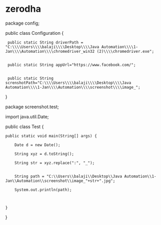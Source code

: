 # zerodha
package config;

public class Configuration {
	
	
	 public static String driverPath = "C:\\\\Users\\\\balaji\\\\Desktop\\\\Java Automation\\\\1-Jan\\\\Automation\\\\chromedriver_win32 (2)\\\\chromedriver.exe";  

	 
	 public static String appUrl="https://www.facebook.com/";
	 
	 
	 public static String screnshotPath="C:\\\\Users\\\\balaji\\\\Desktop\\\\Java Automation\\\\1-Jan\\\\Automation\\\\screenshot\\\\image_";
}

package screenshot.test;

import java.util.Date;

public class Test {
	
	public static void main(String[] args) {
		
		Date d = new Date();			
		
		String xyz = d.toString();
		
		String str = xyz.replace(":", "_");
		
		
		String path = "C:\\Users\\balaji\\Desktop\\Java Automation\\1-Jan\\Automation\\screenshot\\image_"+str+".jpg";
		
		System.out.println(path);
		
		
		
	}

}


